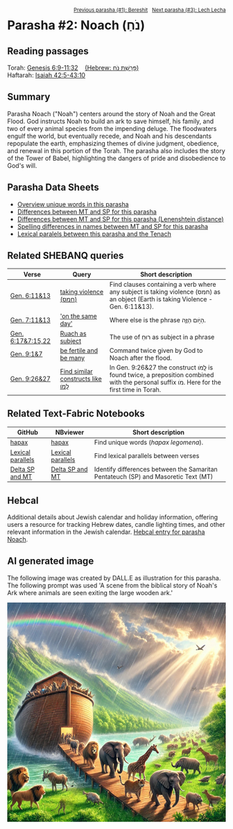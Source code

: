 <span style="float: right;"><sup><a href="../01%20-%20Bereshit">Previous parasha (#1): Bereshit</a> &nbsp;&nbsp;<a href="../03%20-%20Lech%20Lecha">Next parasha (#3): Lech Lecha</a></sup></span>
# Parasha #2: Noach (נֹחַ) <a name="start"></a> 

## Reading passages

Torah: <a href="https://www.stepbible.org/?q=version=NASB2020|reference=Gen.6:9-11:32&options=HNVUG" target="_blank">Genesis 6:9-11:32</a> &nbsp;&nbsp; <a href="https://tikkun.io/#/p/noach" target="_blank">(Hebrew: פָּרָשַׁת נֹח)</a><br>
Haftarah: <a href="https://www.stepbible.org/?q=version=NASB2020|reference=Isa.54:1-55:5&options=HNVUG" target="_blank">Isaiah 42:5-43:10</a>

## Summary

Parasha Noach ("Noah") centers around the story of Noah and the Great Flood. God instructs Noah to build an ark to save himself, his family, and two of every animal species from the impending deluge. The floodwaters engulf the world, but eventually recede, and Noah and his descendants repopulate the earth, emphasizing themes of divine judgment, obedience, and renewal in this portion of the Torah. The parasha also includes the story of the Tower of Babel, highlighting the dangers of pride and disobedience to God's will.

## Parasha Data Sheets

<ul><li><a href="https://tonyjurg.github.io/Parashot/WeeklyParasha/02%20-%20Noach/hapax_legomena(Noach).html" target="_blank">Overview unique words in this parasha</a>
</li><li><a href="https://tonyjurg.github.io/Parashot/WeeklyParasha/02%20-%20Noach/differences_MT_SP(Noach).html" target="_blank">Differences between MT and SP for this parasha</a>
</li><li><a href="https://tonyjurg.github.io/Parashot/WeeklyParasha/02%20-%20Noach/levenshtein_differences_MT_SP(Noach).html" target="_blank">Differences between MT and SP for this parasha (Lenenshtein distance)</a>
</li><li><a href="https://tonyjurg.github.io/Parashot/WeeklyParasha/02%20-%20Noach/spelling_differences_SP_MT(Noach).html" target="_blank">Spelling differences in names between MT and SP for this parasha</a>
</li><li><a href="https://tonyjurg.github.io/Parashot/WeeklyParasha/02%20-%20Noach/lexical_parallels(Noach).html" target="_blank">Lexical paralels between this parasha and the Tenach</a>
</li></ul>

## Related SHEBANQ queries

Verse | Query | Short description
--- | --- | ---
<a href="https://www.stepbible.org/?q=version=NASB2020\|reference=Gen.6:11,13&options=HNVUG" target="_blank">Gen. 6:11&13</a> | <a href="https://shebanq.ancient-data.org/hebrew/text?iid=5616&version=2021&page=1&mr=r&qw=q" target="_blank">taking violence (חמס)</a> | Find clauses containing a verb where any subject is taking violence (חמס) as an object (Earth is taking Violence - Gen. 6:11&13).
<a href="https://www.stepbible.org/?q=version=NASB2020\|reference=Gen.7:11,13&options=HNVUG" target="_blank">Gen. 7:11&13</a> | <a href="https://shebanq.ancient-data.org/hebrew/text?iid=6558&version=2021&page=1&mr=r&qw=q" target="_blank">'on the same day'</a> | Where else is the phrase הַיֹּ֣ום הַזֶּ֑ה.
<a href="https://www.stepbible.org/?q=version=NASB2020\|reference=Gen.6:17;7:15,22&options=HNVUG" target="_blank">Gen. 6:17&7:15,22</a> | <a href="https://shebanq.ancient-data.org/hebrew/text?iid=6312	&version=2021&page=1&mr=r&qw=q" target="_blank">Ruach as subject</a> | The use of רוּחַ as subject in a phrase
<a href="https://www.stepbible.org/?q=version=NASB2020\|reference=Gen.9:1,7&options=HNVUG" target="_blank">Gen. 9:1&7</a> | <a href="https://shebanq.ancient-data.org/hebrew/text?iid=6286&version=2021&page=1&mr=r&qw=q" target="_blank">be fertile and be many</a> | Command twice given by God to Noach after the flood.
<a href="https://www.stepbible.org/?q=version=NASB2020\|reference=Gen.9:26,27&options=HNVUG" target="_blank">Gen. 9:26&27</a> | <a href="https://shebanq.ancient-data.org/hebrew/text?iid=5529&version=2021&page=1&mr=r&qw=q" target="_blank">Find similar constructs like לָֽמֹו</a> | In Gen. 9:26&27 the construct לָֽמֹו is found twice, a preposition combined with the personal suffix מֹו. Here for the first time in Torah.

## Related Text-Fabric Notebooks

GitHub | NBviewer | Short description
---|---|---
<a href="https://github.com/tonyjurg/Parashot/blob/main/WeeklyParasha/02%20-%20Noach/hapax.ipynb" target="_blank">hapax</a> | <a href="https://nbviewer.org/github/tonyjurg/Parashot/blob/main/WeeklyParasha/02%20-%20Noach/hapax.ipynb" target="_blank">hapax</a> | Find unique words (*hapax legomena*).
<a href="https://github.com/tonyjurg/Parashot/blob/main/WeeklyParasha/02%20-%20Noach/lexical_parallels.ipynb" target="_blank">Lexical parallels</a> | <a href="https://nbviewer.org/github/tonyjurg/Parashot/blob/main/WeeklyParasha/02%20-%20Noach/lexical_parallels.ipynb" target="_blank">Lexical parallels</a> | Find lexical parallels between verses
<a href="https://github.com/tonyjurg/Parashot/blob/main/WeeklyParasha/02%20-%20Noach/delta_mt_and_sp.ipynb" target="_blank">Delta SP and MT</a> | <a href="https://nbviewer.org/github/tonyjurg/Parashot/blob/main/WeeklyParasha/02%20-%20Noach/delta_mt_and_sp.ipynb" target="_blank">Delta SP and MT</a> | Identify differences between the Samaritan Pentateuch (SP) and Masoretic Text (MT)

## Hebcal

Additional details about Jewish calendar and holiday information, offering users a resource for tracking Hebrew dates, candle lighting times, and other relevant information in the Jewish calendar. <a href="https://www.hebcal.com/sedrot/noach" target="_blank">Hebcal entry for parasha Noach</a>.

## AI generated image

The following image was created by DALL.E as illustration for this parasha. The following prompt was used 'A scene from the biblical story of Noah's Ark where animals are seen exiting the large wooden ark.'

<img src="images/DALL_E_Noah_animals_exiting_the_ark.jpg">

